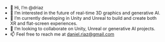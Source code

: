- 👋 Hi, I’m @driaz
- 👀 I’m interested in the future of real-time 3D graphics and generative AI.
- 🌱 I’m currently developing in Unity and Unreal to build and create both XR and flat-screen experiences.
- 💞️ I’m looking to collaborate on Unity, Unreal or generative AI projects.
- 📫 Feel free to reach me at daniel.riaz@gmail.com

<!---
driaz/driaz is a ✨ special ✨ repository because its `README.md` (this file) appears on your GitHub profile.
You can click the Preview link to take a look at your changes.
--->

